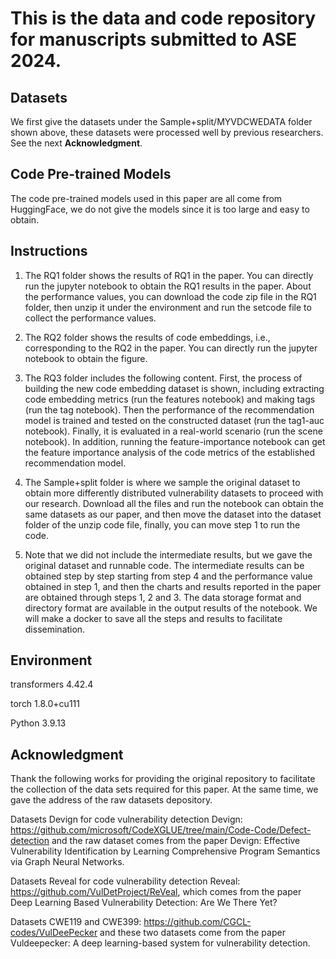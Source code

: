 # This is the data and code repository for manuscripts submitted to ASE 2024.

## Datasets
We first give the datasets under the Sample+split/MYVDCWEDATA folder shown above, these datasets were processed well by previous researchers. See the next **Acknowledgment**.

## Code Pre-trained Models
The code pre-trained models used in this paper are all come from HuggingFace, we do not give the models since it is too large and easy to obtain.

## Instructions
1. The RQ1 folder shows the results of RQ1 in the paper. You can directly run the jupyter notebook to obtain the RQ1 results in the paper. About the performance values, you can download the code zip file in the RQ1 folder, then unzip it under the environment and run the setcode file to collect the performance values.

2. The RQ2 folder shows the results of code embeddings, i.e., corresponding to the RQ2 in the paper. You can directly run the jupyter notebook to obtain the figure.

3. The RQ3 folder includes the following content. First, the process of building the new code embedding dataset is shown, including extracting code embedding metrics (run the features notebook) and making tags (run the tag notebook). Then the performance of the recommendation model is trained and tested on the constructed dataset (run the tag1-auc notebook). Finally, it is evaluated in a real-world scenario (run the scene notebook). In addition, running the feature-importance notebook can get the feature importance analysis of the code metrics of the established recommendation model.

4. The Sample+split folder is where we sample the original dataset to obtain more differently distributed vulnerability datasets to proceed with our research. Download all the files and run the notebook can obtain the same datasets as our paper, and then move the dataset into the dataset folder of the unzip code file, finally, you can move step 1 to run the code.

5. Note that we did not include the intermediate results, but we gave the original dataset and runnable code. The intermediate results can be obtained step by step starting from step 4 and the performance value obtained in step 1, and then the charts and results reported in the paper are obtained through steps 1, 2 and 3. The data storage format and directory format are available in the output results of the notebook. We will make a docker to save all the steps and results to facilitate dissemination.
   
## Environment
transformers 4.42.4

torch 1.8.0+cu111

Python 3.9.13 

## Acknowledgment 

Thank the following works for providing the original repository to facilitate the collection of the data sets required for this paper. At the same time, we gave the address of the raw datasets depository.

Datasets Devign for code vulnerability detection Devign: https://github.com/microsoft/CodeXGLUE/tree/main/Code-Code/Defect-detection and the raw dataset comes from the paper Devign: Effective Vulnerability Identification by Learning Comprehensive Program Semantics via Graph Neural Networks. 

Datasets Reveal for code vulnerability detection Reveal: https://github.com/VulDetProject/ReVeal, which comes from the paper Deep Learning Based Vulnerability Detection: Are We There Yet? 

Datasets CWE119 and CWE399: https://github.com/CGCL-codes/VulDeePecker and these two datasets come from the paper Vuldeepecker: A deep learning-based system for vulnerability detection.
